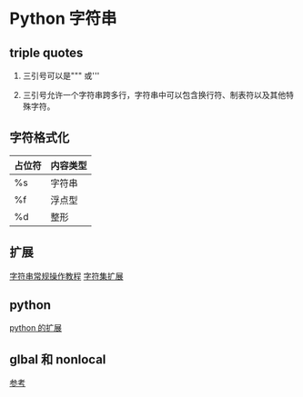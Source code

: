# Python 字符串

## triple quotes

1. 三引号可以是""" 或'''

2. 三引号允许一个字符串跨多行，字符串中可以包含换行符、制表符以及其他特殊字符。

## 字符格式化

|占位符|内容类型|
|-|-|
|%s|字符串|
|%f|浮点型|
|%d|整形|

## 扩展

[字符串常规操作教程](http://www.runoob.com/python/python-strings.html)
[字符集扩展](https://zhuanlan.zhihu.com/p/27012715)

## python

[python 的扩展](https://cloud.tencent.com/developer/ask/36578)

## glbal 和 nonlocal

[参考](https://blog.csdn.net/qq_36346262/article/details/79291305)